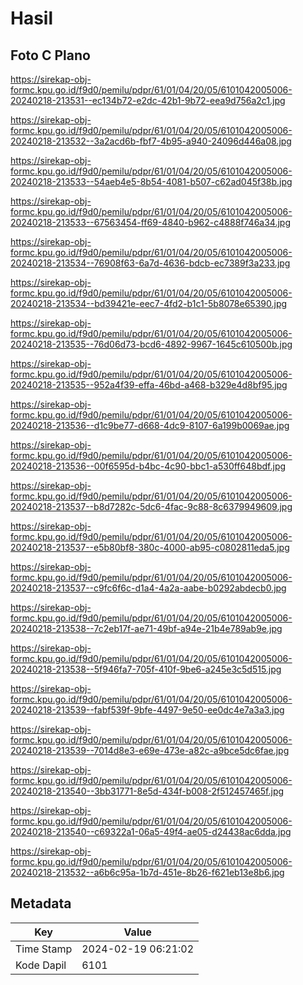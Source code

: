 # Hasil

## Foto C Plano

https://sirekap-obj-formc.kpu.go.id/f9d0/pemilu/pdpr/61/01/04/20/05/6101042005006-20240218-213531--ec134b72-e2dc-42b1-9b72-eea9d756a2c1.jpg

https://sirekap-obj-formc.kpu.go.id/f9d0/pemilu/pdpr/61/01/04/20/05/6101042005006-20240218-213532--3a2acd6b-fbf7-4b95-a940-24096d446a08.jpg

https://sirekap-obj-formc.kpu.go.id/f9d0/pemilu/pdpr/61/01/04/20/05/6101042005006-20240218-213533--54aeb4e5-8b54-4081-b507-c62ad045f38b.jpg

https://sirekap-obj-formc.kpu.go.id/f9d0/pemilu/pdpr/61/01/04/20/05/6101042005006-20240218-213533--67563454-ff69-4840-b962-c4888f746a34.jpg

https://sirekap-obj-formc.kpu.go.id/f9d0/pemilu/pdpr/61/01/04/20/05/6101042005006-20240218-213534--76908f63-6a7d-4636-bdcb-ec7389f3a233.jpg

https://sirekap-obj-formc.kpu.go.id/f9d0/pemilu/pdpr/61/01/04/20/05/6101042005006-20240218-213534--bd39421e-eec7-4fd2-b1c1-5b8078e65390.jpg

https://sirekap-obj-formc.kpu.go.id/f9d0/pemilu/pdpr/61/01/04/20/05/6101042005006-20240218-213535--76d06d73-bcd6-4892-9967-1645c610500b.jpg

https://sirekap-obj-formc.kpu.go.id/f9d0/pemilu/pdpr/61/01/04/20/05/6101042005006-20240218-213535--952a4f39-effa-46bd-a468-b329e4d8bf95.jpg

https://sirekap-obj-formc.kpu.go.id/f9d0/pemilu/pdpr/61/01/04/20/05/6101042005006-20240218-213536--d1c9be77-d668-4dc9-8107-6a199b0069ae.jpg

https://sirekap-obj-formc.kpu.go.id/f9d0/pemilu/pdpr/61/01/04/20/05/6101042005006-20240218-213536--00f6595d-b4bc-4c90-bbc1-a530ff648bdf.jpg

https://sirekap-obj-formc.kpu.go.id/f9d0/pemilu/pdpr/61/01/04/20/05/6101042005006-20240218-213537--b8d7282c-5dc6-4fac-9c88-8c6379949609.jpg

https://sirekap-obj-formc.kpu.go.id/f9d0/pemilu/pdpr/61/01/04/20/05/6101042005006-20240218-213537--e5b80bf8-380c-4000-ab95-c0802811eda5.jpg

https://sirekap-obj-formc.kpu.go.id/f9d0/pemilu/pdpr/61/01/04/20/05/6101042005006-20240218-213537--c9fc6f6c-d1a4-4a2a-aabe-b0292abdecb0.jpg

https://sirekap-obj-formc.kpu.go.id/f9d0/pemilu/pdpr/61/01/04/20/05/6101042005006-20240218-213538--7c2eb17f-ae71-49bf-a94e-21b4e789ab9e.jpg

https://sirekap-obj-formc.kpu.go.id/f9d0/pemilu/pdpr/61/01/04/20/05/6101042005006-20240218-213538--5f946fa7-705f-410f-9be6-a245e3c5d515.jpg

https://sirekap-obj-formc.kpu.go.id/f9d0/pemilu/pdpr/61/01/04/20/05/6101042005006-20240218-213539--fabf539f-9bfe-4497-9e50-ee0dc4e7a3a3.jpg

https://sirekap-obj-formc.kpu.go.id/f9d0/pemilu/pdpr/61/01/04/20/05/6101042005006-20240218-213539--7014d8e3-e69e-473e-a82c-a9bce5dc6fae.jpg

https://sirekap-obj-formc.kpu.go.id/f9d0/pemilu/pdpr/61/01/04/20/05/6101042005006-20240218-213540--3bb31771-8e5d-434f-b008-2f512457465f.jpg

https://sirekap-obj-formc.kpu.go.id/f9d0/pemilu/pdpr/61/01/04/20/05/6101042005006-20240218-213540--c69322a1-06a5-49f4-ae05-d24438ac6dda.jpg

https://sirekap-obj-formc.kpu.go.id/f9d0/pemilu/pdpr/61/01/04/20/05/6101042005006-20240218-213532--a6b6c95a-1b7d-451e-8b26-f621eb13e8b6.jpg


## Metadata

| Key        | Value               |
| ---------- | ------------------- |
| Time Stamp | 2024-02-19 06:21:02 |
| Kode Dapil | 6101                |



